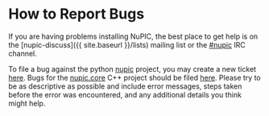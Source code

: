
# How to Report Bugs

If you are having problems installing NuPIC, the best place to get help is on the [nupic-discuss]({{ site.baseurl }}/lists) mailing list or the [#nupic](http://numenta.org/community.html#irc) IRC channel.

To file a bug against the python [nupic](https://github.com/numenta/nupic) project, you may create a new ticket [here](https://github.com/numenta/nupic/issues/new). Bugs for the [nupic.core](https://github.com/numenta/nupic.core) C++ project should be filed [here](https://github.com/numenta/nupic.core/issues/new). Please try to be as descriptive as possible and include error messages, steps taken before the error was encountered, and any additional details you think might help.